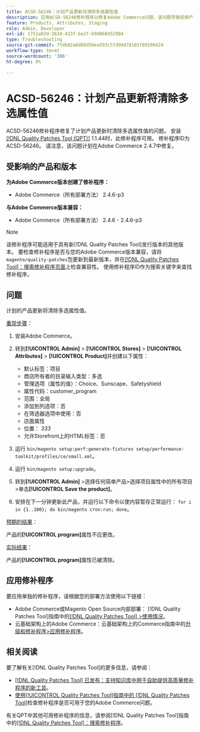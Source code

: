 ```yaml
---
title: ACSD-56246：计划产品更新将清除多选属性值
description: 应用ACSD-56246修补程序以修复Adobe Commerce问题，该问题导致安排产品更新时清除多选属性值。
feature: Products, Attributes, Staging
role: Admin, Developer
exl-id: 1751a03d-2610-423f-be2f-b9d060452904
type: Troubleshooting
source-git-commit: 7fdb02a6d89d50ea593c5fd99d78101f89198424
workflow-type: tm+mt
source-wordcount: '386'
ht-degree: 0%

---
```


# ACSD-56246：计划产品更新将清除多选属性值

ACSD-56246修补程序修复了计划产品更新时清除多选属性值的问题。 安装[[!DNL Quality Patches Tool (QPT)]](https://experienceleague.adobe.com/en/docs/commerce-operations/tools/quality-patches-tool/quality-patches-tool-to-self-serve-quality-patches) 1.1.44时，此修补程序可用。 修补程序ID为ACSD-56246。 请注意，该问题计划在Adobe Commerce 2.4.7中修复。

## 受影响的产品和版本

**为Adobe Commerce版本创建了修补程序：**

* Adobe Commerce（所有部署方法） 2.4.6-p3

**与Adobe Commerce版本兼容：**

* Adobe Commerce（所有部署方法） 2.4.6 - 2.4.6-p3

>[!NOTE]
>
>该修补程序可能适用于具有新[!DNL Quality Patches Tool]发行版本的其他版本。 要检查修补程序是否与您的Adobe Commerce版本兼容，请将`magento/quality-patches`包更新到最新版本，并在[[!DNL Quality Patches Tool]：搜索修补程序页面](https://experienceleague.adobe.com/tools/commerce-quality-patches/index.html)上检查兼容性。 使用修补程序ID作为搜索关键字来查找修补程序。

## 问题

计划的产品更新将清除多选属性值。

<u>重现步骤</u>：

1. 安装Adobe Commerce。
1. 转到&#x200B;**[!UICONTROL Admin]** > **[!UICONTROL Stores]** > **[!UICONTROL Attributes]** > **[!UICONTROL Product]**&#x200B;并创建以下属性：

   * 默认标签：项目
   * 商店所有者的目录输入类型：多选
   * 管理选项（属性的值）：Choice、Sunscape、Safetyshield
   * 属性代码：customer_program
   * 范围：全局
   * 添加到列选项：否
   * 在筛选器选项中使用：否
   * 店面属性
   * 位置： *333*
   * 允许Storefront上的HTML标签：否

1. 运行
   `bin/magento setup:perf:generate-fixtures setup/performance-toolkit/profiles/ce/small.xml`。
1. 运行
   `bin/magento setup:upgrade`。
1. 转到&#x200B;**[!UICONTROL Admin]** >选择任何简单产品>选择项目属性中的所有项目>单击&#x200B;**[!UICONTROL Save the product]**。
1. 安排在下一分钟更新此产品，并运行以下命令以使内容暂存正常运行：
   `for i in {1..100}; do bin/magento cron:run; done`。

<u>预期的结果</u>：

产品的&#x200B;**[!UICONTROL program]**&#x200B;属性不应更改。

<u>实际结果</u>：

产品的&#x200B;**[!UICONTROL program]**&#x200B;属性已被清除。

## 应用修补程序

要应用单独的修补程序，请根据您的部署方法使用以下链接：

* Adobe Commerce或Magento Open Source内部部署： [!DNL Quality Patches Tool]指南中的[[!DNL Quality Patches Tool] >使用情况](/help/tools/quality-patches-tool/usage.md)。
* 云基础架构上的Adobe Commerce：云基础架构上的Commerce指南中的[升级和修补程序>应用修补程序](https://experienceleague.adobe.com/docs/commerce-cloud-service/user-guide/develop/upgrade/apply-patches.html)。

## 相关阅读

要了解有关[!DNL Quality Patches Tool]的更多信息，请参阅：

* [[!DNL Quality Patches Tool] 已发布：支持知识库中用于自助提供高质量修补程序的新工具](https://experienceleague.adobe.com/en/docs/commerce-operations/tools/quality-patches-tool/quality-patches-tool-to-self-serve-quality-patches)。
* [使用[!UICONTROL Quality Patches Tool]指南中的 [!DNL Quality Patches Tool]](/help/tools/quality-patches-tool/patches-available-in-qpt/check-patch-for-magento-issue-with-magento-quality-patches.md)检查修补程序是否可用于您的Adobe Commerce问题。


有关QPT中其他可用修补程序的信息，请参阅[!DNL Quality Patches Tool]指南中的[[!DNL Quality Patches Tool]：搜索修补程序](https://experienceleague.adobe.com/tools/commerce-quality-patches/index.html)。
